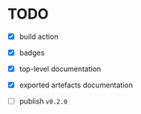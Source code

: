 # TODO

* [x] build action

* [x] badges

* [x] top-level documentation

* [x] exported artefacts documentation

* [ ] publish `v0.2.0`
